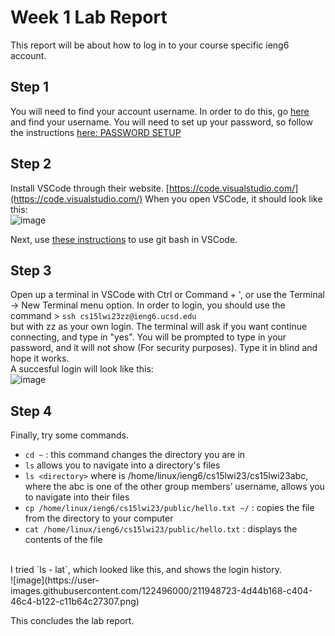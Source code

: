 # Week 1 Lab Report <br /> 

This report will be about how to log in to your course specific ieng6 account. <br />

## Step 1 <br />
You will need to find your account username. In order to do this, go [here](https://sdacs.ucsd.edu/~icc/index.php) and find your username.
You will need to set up your password, so follow the instructions [here: PASSWORD SETUP](https://docs.google.com/document/d/1hs7CyQeh-MdUfM9uv99i8tqfneos6Y8bDU0uhn1wqho/edit) <br />

## Step 2 <br />
Install VSCode through their website. [https://code.visualstudio.com/](https://code.visualstudio.com/)
When you open VSCode, it should look like this: <br /> ![image](https://user-images.githubusercontent.com/122496000/211947223-ef7e06db-b82d-4c76-a72a-07429868b147.png)
 <br />

Next, use [these instructions](https://stackoverflow.com/questions/42606837/how-do-i-use-bash-on-windows-from-the-visual-studio-code-integrated-terminal/50527994#50527994) to use git bash in VSCode. <br />

## Step 3 <br />
Open up a terminal in VSCode with Ctrl or Command + ', or use the Terminal → New Terminal menu option. 
In order to login, you should use the command > `ssh cs15lwi23zz@ieng6.ucsd.edu` <br /> 
but with zz as your own login. The terminal will ask if you want continue connecting, and type in "yes". 
You will be prompted to type in your password, and it will not show (For security purposes). Type it in blind and hope it works. <br />
A succesful login will look like this: <br />
![image](https://user-images.githubusercontent.com/122496000/211947313-988632ca-d213-401e-b470-997db24011e9.png)
 <br />
## Step 4 <br />
Finally, try some commands.
* `cd ~` : this command changes the directory you are in
* `ls` allows you to navigate into a directory's files 
* `ls <directory>` where <directory> is /home/linux/ieng6/cs15lwi23/cs15lwi23abc, where the abc is one of the other group members’ username, allows you to 
 navigate into their files
* `cp /home/linux/ieng6/cs15lwi23/public/hello.txt ~/` : copies the file from the directory to your computer
* `cat /home/linux/ieng6/cs15lwi23/public/hello.txt` : displays the contents of the file
<br />
I tried `ls - lat`, which looked like this, and shows the login history. <br />
![image](https://user-images.githubusercontent.com/122496000/211948723-4d44b168-c404-46c4-b122-c11b64c27307.png)


This concludes the lab report.
